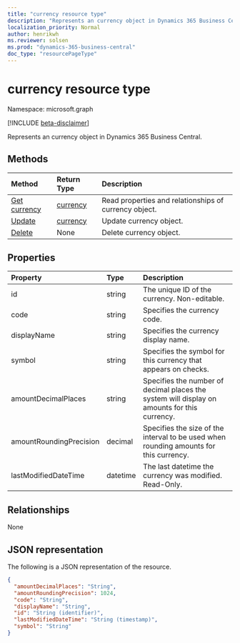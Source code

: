 ```yaml
---
title: "currency resource type"
description: "Represents an currency object in Dynamics 365 Business Central."
localization_priority: Normal
author: henrikwh
ms.reviewer: solsen
ms.prod: "dynamics-365-business-central"
doc_type: "resourcePageType"
---
```


# currency resource type

Namespace: microsoft.graph

[!INCLUDE [beta-disclaimer](../../includes/beta-disclaimer.md)]

Represents an currency object in Dynamics 365 Business Central.

## Methods

| Method       | Return Type | Description |
|:-------------|:------------|:------------|
| [Get currency](../api/dynamics-currency-get.md) | [currency](dynamics-currency.md) | Read properties and relationships of currency object. |
| [Update](../api/dynamics-currency-update.md) | [currency](dynamics-currency.md) | Update currency object. |
| [Delete](../api/dynamics-currency-delete.md) | None | Delete currency object. |

## Properties

| Property                | Type     |Description                                                   |
|:----------------------|:-------|:-------------------------------------------------------------|
|id                     |string    |The unique ID of the currency. Non-editable.                  |
|code                   |string  |Specifies the currency code.                                  |
|displayName            |string  |Specifies the currency display name.                          |
|symbol                 |string  |Specifies the symbol for this currency that appears on checks.|
|amountDecimalPlaces    |string  |Specifies the number of decimal places the system will display on amounts for this currency.|
|amountRoundingPrecision|decimal |Specifies the size of the interval to be used when rounding amounts for this currency.|
|lastModifiedDateTime   |datetime|The last datetime the currency was modified. Read-Only.       |  

## Relationships

None

## JSON representation

The following is a JSON representation of the resource.

<!-- {
  "blockType": "resource",
  "optionalProperties": [

  ],
  "@odata.type": "microsoft.graph.currency",
  "baseType": "",
  "keyProperty": "id"
}-->

```json
{
  "amountDecimalPlaces": "String",
  "amountRoundingPrecision": 1024,
  "code": "String",
  "displayName": "String",
  "id": "String (identifier)",
  "lastModifiedDateTime": "String (timestamp)",
  "symbol": "String"
}
```

<!-- uuid: 16cd6b66-4b1a-43a1-adaf-3a886856ed98
2019-02-04 14:57:30 UTC -->
<!-- {
  "type": "#page.annotation",
  "description": "currency resource",
  "keywords": "",
  "section": "documentation",
  "tocPath": ""
}-->